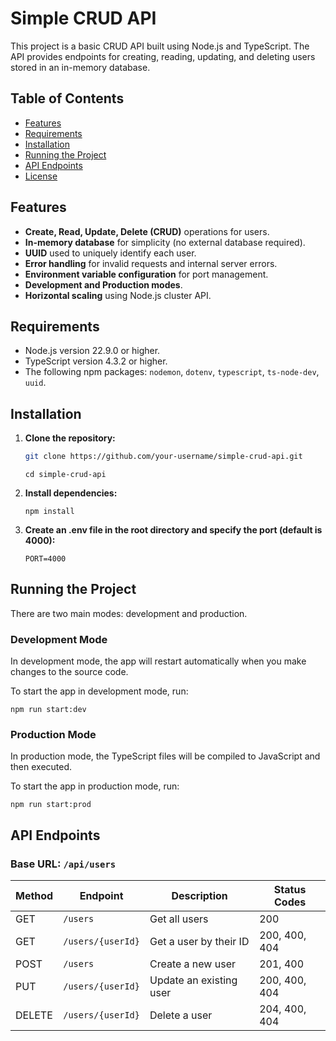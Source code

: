 # Simple CRUD API

This project is a basic CRUD API built using Node.js and TypeScript. The API provides endpoints for creating, reading, updating, and deleting users stored in an in-memory database.

## Table of Contents

- [Features](#features)
- [Requirements](#requirements)
- [Installation](#installation)
- [Running the Project](#running-the-project)
- [API Endpoints](#api-endpoints)
- [License](#license)

## Features

- **Create, Read, Update, Delete (CRUD)** operations for users.
- **In-memory database** for simplicity (no external database required).
- **UUID** used to uniquely identify each user.
- **Error handling** for invalid requests and internal server errors.
- **Environment variable configuration** for port management.
- **Development and Production modes**.
- **Horizontal scaling** using Node.js cluster API.

## Requirements

- Node.js version 22.9.0 or higher.
- TypeScript version 4.3.2 or higher.
- The following npm packages: `nodemon`, `dotenv`, `typescript`, `ts-node-dev`, `uuid`.

## Installation

1. **Clone the repository:**
   ```bash
   git clone https://github.com/your-username/simple-crud-api.git
   ```
   ```
   cd simple-crud-api
   ```

2. **Install dependencies:**
    ```
    npm install
    ```

3. **Create an .env file in the root directory and specify the port (default is 4000):**
    ```
    PORT=4000
    ```

## Running the Project
There are two main modes: development and production.

### Development Mode
In development mode, the app will restart automatically when you make changes to the source code.

To start the app in development mode, run:
  ```
  npm run start:dev
  ```

### Production Mode
  In production mode, the TypeScript files will be compiled to JavaScript and then executed.

To start the app in production mode, run:
```
npm run start:prod
```

## API Endpoints

### Base URL: `/api/users`

| Method | Endpoint             | Description               | Status Codes     |
|--------|----------------------|---------------------------|------------------|
| GET    | `/users`              | Get all users             | 200              |
| GET    | `/users/{userId}`     | Get a user by their ID    | 200, 400, 404    |
| POST   | `/users`              | Create a new user         | 201, 400         |
| PUT    | `/users/{userId}`     | Update an existing user   | 200, 400, 404    |
| DELETE | `/users/{userId}`     | Delete a user             | 204, 400, 404    |



